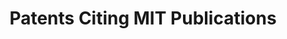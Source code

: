 ---
cost: None
description: 'This collection encompasses patents that cite the scholarly works of
  Massachusetts Institute of Technology. '
location: https://www.lens.org/lens/search/patent/list?collectionId=22790&p=0&n=10
record_creation_timestamp: 11/19/2020 17:20:46
shortname: patents_citing_mit
tags:
- citations to scholarly literature
title: Patents Citing MIT Publications
uuid: 6476ac03-71ee-4480-b2aa-e25871179689
---